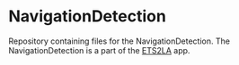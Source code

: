 # NavigationDetection
Repository containing files for the NavigationDetection.
The NavigationDetection is a part of the [ETS2LA](https://github.com/ETS2LA) app.